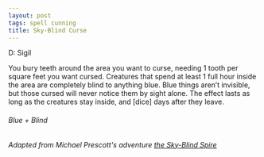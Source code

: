```yaml
---
layout: post
tags: spell cunning
title: Sky-Blind Curse
---
```


D: Sigil

You bury teeth around the area you want to curse, needing 1 tooth per square feet you want cursed. Creatures that spend at least 1 full hour inside the area are completely blind to anything blue. Blue things aren’t invisible, but those cursed will never notice them by sight alone. The effect lasts as long as the creatures stay inside, and [dice] days after they leave.

###### *Blue + Blind*

###### Adapted from Michael Prescott's adventure [the Sky-Blind Spire](http://blog.trilemma.com/2016/04/the-sky-blind-spire.html)
